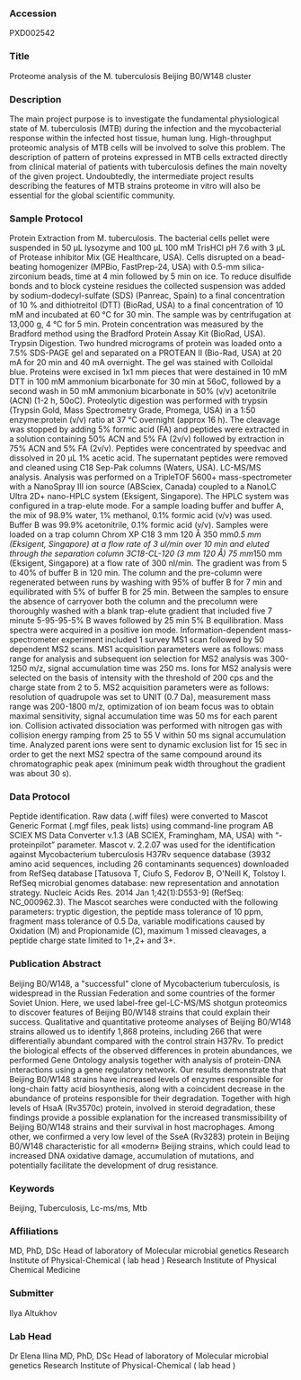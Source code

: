 ### Accession
PXD002542

### Title
Proteome analysis of the M. tuberculosis Beijing B0/W148 cluster

### Description
The main project purpose is to investigate the fundamental physiological state of M. tuberculosis (MTB) during the infection and the mycobacterial response within the infected host tissue, human lung. High-throughput proteomic analysis of MTB cells will be involved to solve this problem. The description of pattern of proteins expressed in MTB cells extracted directly from clinical material of patients with tuberculosis defines the main novelty of the given project. Undoubtedly, the intermediate project results describing the features of MTB strains proteome in vitro will also be essential for the global scientific community.

### Sample Protocol
Protein Extraction from M. tuberculosis. The bacterial cells pellet were suspended in 50 μL lysozyme and 100 μL 100 mМ TrisHСl pH 7.6 with 3 µL of Protease inhibitor Mix (GE Healthcare, USA). Cells disrupted on a bead-beating homogenizer (MPBio, FastPrep-24, USA) with 0.5-mm silica-zirconium beads, time at 4 min followed by 5 min on ice. To reduce disulfide bonds and to block cysteine residues the collected suspension was added by sodium-dodecyl-sulfate (SDS) (Panreac, Spain) to a final concentration of 10 % and dithiotreitol (DTT) (BioRad, USA) to a final concentration of 10 mM and incubated at 60 °C for 30 min. The sample was by centrifugation at 13,000 g, 4 °С for 5 min. Protein concentration was measured by the Bradford method using the Bradford Protein Assay Kit (BioRad, USA). Trypsin Digestion. Two hundred micrograms of protein was loaded onto a 7.5% SDS-PAGE gel and separated on a PROTEAN II (Bio-Rad, USA) at 20 mA for 20 min and 40 mA overnight. The gel was stained with Colloidal blue. Proteins were excised in 1x1 mm pieces that were destained in 10 mM DTT in 100 mM ammonium bicarbonate for 30 min at 56oC, followed by a second wash in 50 mM ammonium bicarbonate in 50% (v/v) acetonitrile (ACN) (1-2 h, 50oC). Proteolytic digestion was performed with trypsin (Trypsin Gold, Mass Spectrometry Grade, Promega, USA) in a 1:50 enzyme:protein (v/v) ratio at 37 °C overnight (approx 16 h). The cleavage was stopped by adding 5% formic acid (FA) and peptides were extracted in a solution containing 50% ACN and 5% FA (2v/v) followed by extraction in 75% ACN and 5% FA (2v/v). Peptides were concentrated by speedvac and dissolved in 20 μL 1% acetic acid. The supernatant peptides were removed and cleaned using C18 Sep-Pak columns (Waters, USA). LC-MS/MS analysis. Analysis was performed on a TripleTOF 5600+ mass-spectrometer with a NanoSpray III ion source (ABSciex, Canada) coupled to a NanoLC Ultra 2D+ nano-HPLC system (Eksigent, Singapore). The HPLC system was configured in a trap-elute mode. For a sample loading buffer and buffer A, the mix of 98.9% water, 1% methanol, 0.1% formic acid (v/v) was used. Buffer B was 99.9% acetonitrile, 0.1% formic acid (v/v). Samples were loaded on a trap column Chrom XP C18 3 mm 120 Å 350 mm*0.5 mm (Eksigent, Singapore) at a flow rate of 3 ul/min over 10 min and eluted through the separation column 3C18-CL-120 (3 mm 120 Å) 75 mm*150 mm (Eksigent, Singapore) at a flow rate of 300 nl/min. The gradient was from 5 to 40% of buffer B in 120 min. The column and the pre-column were regenerated between runs by washing with 95% of buffer B for 7 min and equilibrated with 5% of buffer B for 25 min. Between the samples to ensure the absence of carryover both the column and the precolumn were thoroughly washed with a blank trap-elute gradient that included five 7 minute 5-95-95-5% B waves followed by 25 min 5% B equilibration. Mass spectra were acquired in a positive ion mode. Information-dependent mass-spectrometer experiment included 1 survey MS1 scan followed by 50 dependent MS2 scans. MS1 acquisition parameters were as follows: mass range for analysis and subsequent ion selection for MS2 analysis was 300-1250 m/z, signal accumulation time was 250 ms. Ions for MS2 analysis were selected on the basis of intensity with the threshold of 200 cps and the charge state from 2 to 5. MS2 acquisition parameters were as follows: resolution of quadrupole was set to UNIT (0.7 Da), measurement mass range was 200-1800 m/z, optimization of ion beam focus was to obtain maximal sensitivity, signal accumulation time was 50 ms for each parent ion. Collision activated dissociation was performed with nitrogen gas with collision energy ramping from 25 to 55 V within 50 ms signal accumulation time. Analyzed parent ions were sent to dynamic exclusion list for 15 sec in order to get the next MS2 spectra of the same compound around its chromatographic peak apex (minimum peak width throughout the gradient was about 30 s).

### Data Protocol
Peptide identification. Raw data (.wiff files) were converted to Mascot Generic Format (.mgf files, peak lists) using command-line program AB SCIEX MS Data Converter v.1.3 (AB SCIEX, Framingham, MA, USA) with “-proteinpilot” parameter. Mascot v. 2.2.07 was used for the identification against Mycobacterium tuberculosis H37Rv sequence database (3932 amino acid sequences, including 26 contaminants sequences) downloaded from RefSeq database [Tatusova T, Ciufo S, Fedorov B, O'Neill K, Tolstoy I. RefSeq microbial genomes database: new representation and annotation strategy. Nucleic Acids Res. 2014 Jan 1;42(1):D553-9] (RefSeq: NC_000962.3). The Mascot searches were conducted with the following parameters: tryptic digestion, the peptide mass tolerance of 10 ppm, fragment mass tolerance of 0.5 Da, variable modifications caused by Oxidation (M) and Propionamide (C), maximum 1 missed cleavages, a peptide charge state limited to 1+,2+ and 3+.

### Publication Abstract
Beijing B0/W148, a "successful" clone of Mycobacterium tuberculosis, is widespread in the Russian Federation and some countries of the former Soviet Union. Here, we used label-free gel-LC-MS/MS shotgun proteomics to discover features of Beijing B0/W148 strains that could explain their success. Qualitative and quantitative proteome analyses of Beijing B0/W148 strains allowed us to identify 1,868 proteins, including 266 that were differentially abundant compared with the control strain H37Rv. To predict the biological effects of the observed differences in protein abundances, we performed Gene Ontology analysis together with analysis of protein-DNA interactions using a gene regulatory network. Our results demonstrate that Beijing B0/W148 strains have increased levels of enzymes responsible for long-chain fatty acid biosynthesis, along with a coincident decrease in the abundance of proteins responsible for their degradation. Together with high levels of HsaA (Rv3570c) protein, involved in steroid degradation, these findings provide a possible explanation for the increased transmissibility of Beijing B0/W148 strains and their survival in host macrophages. Among other, we confirmed a very low level of the SseA (Rv3283) protein in Beijing B0/W148 characteristic for all &#xab;modern&#xbb; Beijing strains, which could lead to increased DNA oxidative damage, accumulation of mutations, and potentially facilitate the development of drug resistance.

### Keywords
Beijing, Tuberculosis, Lc-ms/ms, Mtb

### Affiliations
MD, PhD, DSc Head of laboratory of Molecular microbial genetics Research Institute of Physical-Chemical ( lab head )
Research Institute of Physical Chemical Medicine

### Submitter
Ilya Altukhov

### Lab Head
Dr Elena Ilina
MD, PhD, DSc Head of laboratory of Molecular microbial genetics Research Institute of Physical-Chemical ( lab head )


